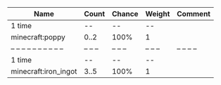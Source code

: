 | Name                 | Count | Chance | Weight | Comment |
| -------------------- | ----- | ------ | ------ | ------- |
| 1 time               |    -- |     -- |     -- |         |
| minecraft:poppy      |  0..2 |   100% |      1 |         |
| – – – – – – – – – –  | – – – | – – –  | – – –  | – – – – |
| 1 time               |    -- |     -- |     -- |         |
| minecraft:iron_ingot |  3..5 |   100% |      1 |         |